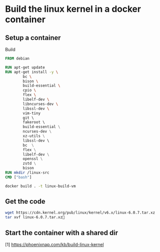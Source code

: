 # Build the linux kernel in a docker container


## Setup a container

Build
```Dockerfile
FROM debian

RUN apt-get update
RUN apt-get install -y \
        bc \
        bison \
        build-essential \
        cpio \
        flex \
        libelf-dev \
        libncurses-dev \
        libssl-dev \
        vim-tiny
        git \ 
        fakeroot \ 
        build-essential \
        ncurses-dev \
        xz-utils \
        libssl-dev \ 
        bc  \
        flex \
        libelf-dev \
        openssl \
        zstd \
        bison
RUN mkdir /linux-src
CMD ["bash"]

```

```bash
docker build . -t linux-build-vm
```

## Get the code

```bash
wget https://cdn.kernel.org/pub/linux/kernel/v6.x/linux-6.0.7.tar.xz
tar xvf linux-6.0.7.tar.xz
```

## Start the container with a shared dir






[1] https://phoenixnap.com/kb/build-linux-kernel
